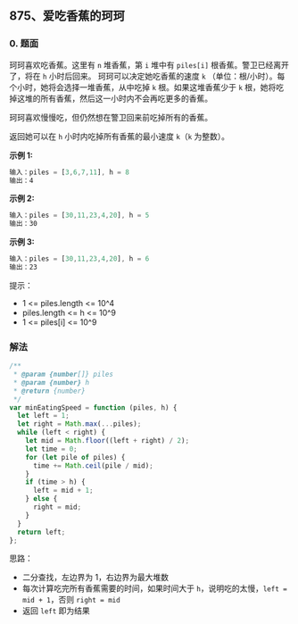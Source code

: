 ## 875、爱吃香蕉的珂珂

### 0. 题面

珂珂喜欢吃香蕉。这里有 `n` 堆香蕉，第 `i` 堆中有 `piles[i]` 根香蕉。警卫已经离开了，将在 `h` 小时后回来。
珂珂可以决定她吃香蕉的速度 `k` （单位：根/小时）。每个小时，她将会选择一堆香蕉，从中吃掉 `k` 根。如果这堆香蕉少于 `k` 根，她将吃掉这堆的所有香蕉，然后这一小时内不会再吃更多的香蕉。

珂珂喜欢慢慢吃，但仍然想在警卫回来前吃掉所有的香蕉。

返回她可以在 `h` 小时内吃掉所有香蕉的最小速度 `k`（`k` 为整数）。

**示例 1:**

```javascript
输入：piles = [3,6,7,11], h = 8
输出：4
```

**示例 2:**

```javascript
输入：piles = [30,11,23,4,20], h = 5
输出：30
```

**示例 3:**

```javascript
输入：piles = [30,11,23,4,20], h = 6
输出：23
```

提示：

- 1 <= piles.length <= 10^4
- piles.length <= h <= 10^9
- 1 <= piles[i] <= 10^9

### 解法

```javascript
/**
 * @param {number[]} piles
 * @param {number} h
 * @return {number}
 */
var minEatingSpeed = function (piles, h) {
  let left = 1;
  let right = Math.max(...piles);
  while (left < right) {
    let mid = Math.floor((left + right) / 2);
    let time = 0;
    for (let pile of piles) {
      time += Math.ceil(pile / mid);
    }
    if (time > h) {
      left = mid + 1;
    } else {
      right = mid;
    }
  }
  return left;
};
```

思路：

- 二分查找，左边界为 1，右边界为最大堆数
- 每次计算吃完所有香蕉需要的时间，如果时间大于 `h`，说明吃的太慢，`left = mid + 1`，否则 `right = mid`
- 返回 `left` 即为结果

